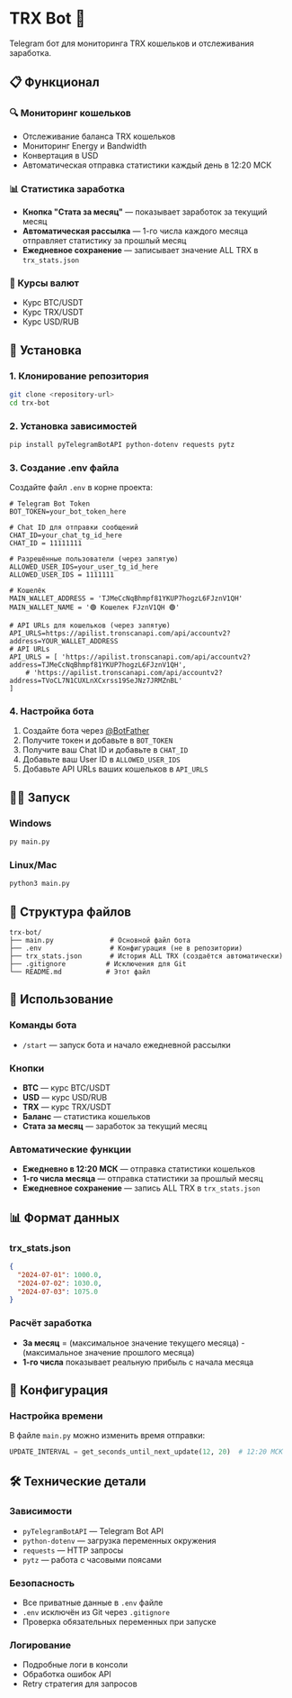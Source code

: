 # TRX Bot 🤖

Telegram бот для мониторинга TRX кошельков и отслеживания заработка.

## 📋 Функционал

### 🔍 Мониторинг кошельков

- Отслеживание баланса TRX кошельков
- Мониторинг Energy и Bandwidth
- Конвертация в USD
- Автоматическая отправка статистики каждый день в 12:20 МСК

### 📊 Статистика заработка

- **Кнопка "Стата за месяц"** — показывает заработок за текущий месяц
- **Автоматическая рассылка** — 1-го числа каждого месяца отправляет статистику за прошлый месяц
- **Ежедневное сохранение** — записывает значение ALL TRX в `trx_stats.json`

### 💱 Курсы валют

- Курс BTC/USDT
- Курс TRX/USDT
- Курс USD/RUB

## 🚀 Установка

### 1. Клонирование репозитория

```bash
git clone <repository-url>
cd trx-bot
```

### 2. Установка зависимостей

```bash
pip install pyTelegramBotAPI python-dotenv requests pytz
```

### 3. Создание .env файла

Создайте файл `.env` в корне проекта:

```env
# Telegram Bot Token
BOT_TOKEN=your_bot_token_here

# Chat ID для отправки сообщений
CHAT_ID=your_chat_tg_id_here
CHAT_ID = 11111111

# Разрешённые пользователи (через запятую)
ALLOWED_USER_IDS=your_user_tg_id_here
ALLOWED_USER_IDS = 1111111

# Кошелёк
MAIN_WALLET_ADDRESS = 'TJMeCcNqBhmpf81YKUP7hogzL6FJznV1QH'
MAIN_WALLET_NAME = '🟢 Кошелек FJznV1QH 🟢'

# API URLs для кошельков (через запятую)
API_URLS=https://apilist.tronscanapi.com/api/accountv2?address=YOUR_WALLET_ADDRESS
# API URLs
API_URLS = [ 'https://apilist.tronscanapi.com/api/accountv2?address=TJMeCcNqBhmpf81YKUP7hogzL6FJznV1QH',
    # 'https://apilist.tronscanapi.com/api/accountv2?address=TVoCL7N1CUXLnXCxrss19SeJNz7JRMZnBL'
]
```

### 4. Настройка бота

1. Создайте бота через [@BotFather](https://t.me/BotFather)
2. Получите токен и добавьте в `BOT_TOKEN`
3. Получите ваш Chat ID и добавьте в `CHAT_ID`
4. Добавьте ваш User ID в `ALLOWED_USER_IDS`
5. Добавьте API URLs ваших кошельков в `API_URLS`

## 🏃‍♂️ Запуск

### Windows

```cmd
py main.py
```

### Linux/Mac

```bash
python3 main.py
```

## 📁 Структура файлов

```
trx-bot/
├── main.py              # Основной файл бота
├── .env                 # Конфигурация (не в репозитории)
├── trx_stats.json       # История ALL TRX (создаётся автоматически)
├── .gitignore          # Исключения для Git
└── README.md           # Этот файл
```

## 🎯 Использование

### Команды бота

- `/start` — запуск бота и начало ежедневной рассылки

### Кнопки

- **BTC** — курс BTC/USDT
- **USD** — курс USD/RUB
- **TRX** — курс TRX/USDT
- **Баланс** — статистика кошельков
- **Стата за месяц** — заработок за текущий месяц

### Автоматические функции

- **Ежедневно в 12:20 МСК** — отправка статистики кошельков
- **1-го числа месяца** — отправка статистики за прошлый месяц
- **Ежедневное сохранение** — запись ALL TRX в `trx_stats.json`

## 📊 Формат данных

### trx_stats.json

```json
{
  "2024-07-01": 1000.0,
  "2024-07-02": 1030.0,
  "2024-07-03": 1075.0
}
```

### Расчёт заработка

- **За месяц** = (максимальное значение текущего месяца) - (максимальное значение прошлого месяца)
- **1-го числа** показывает реальную прибыль с начала месяца

## 🔧 Конфигурация

### Настройка времени

В файле `main.py` можно изменить время отправки:

```python
UPDATE_INTERVAL = get_seconds_until_next_update(12, 20)  # 12:20 МСК
```

## 🛠️ Технические детали

### Зависимости

- `pyTelegramBotAPI` — Telegram Bot API
- `python-dotenv` — загрузка переменных окружения
- `requests` — HTTP запросы
- `pytz` — работа с часовыми поясами

### Безопасность

- Все приватные данные в `.env` файле
- `.env` исключён из Git через `.gitignore`
- Проверка обязательных переменных при запуске

### Логирование

- Подробные логи в консоли
- Обработка ошибок API
- Retry стратегия для запросов
